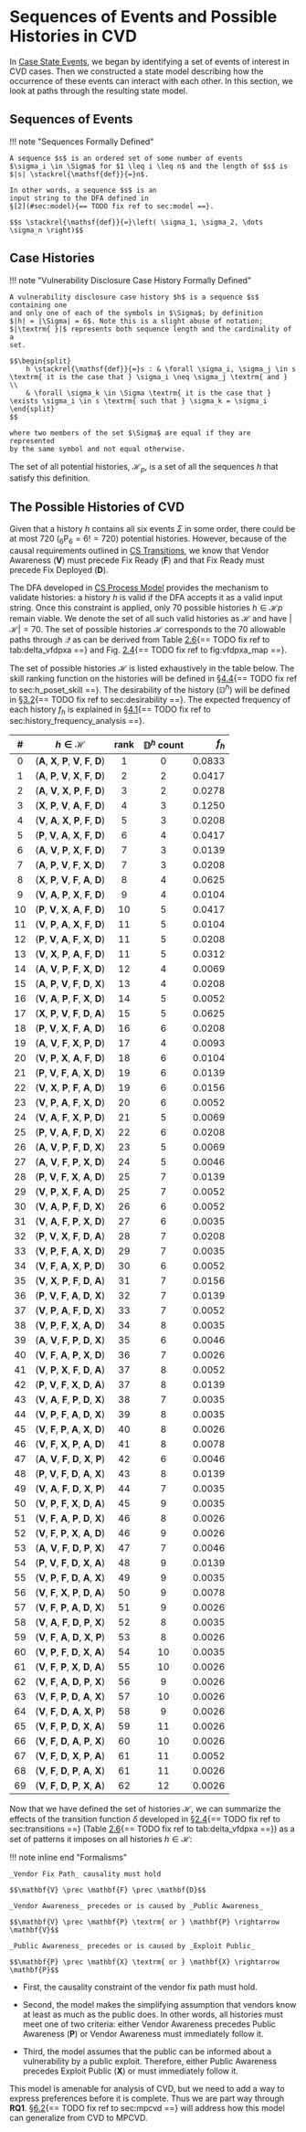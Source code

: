 # Sequences of Events and Possible Histories in CVD

In [Case State Events](../process_models/cs/events.md), we
began by identifying a set of events of interest in
CVD cases. Then we
constructed a state model describing how the occurrence of these events
can interact with each other. In this section, we look at paths through
the resulting state model.

## Sequences of Events

!!! note "Sequences Formally Defined"

    A sequence $s$ is an ordered set of some number of events
    $\sigma_i \in \Sigma$ for $1 \leq i \leq n$ and the length of $s$ is
    $|s| \stackrel{\mathsf{def}}{=}n$.

    In other words, a sequence $s$ is an
    input string to the DFA defined in
    §[2](#sec:model){== TODO fix ref to sec:model ==}.

    $$s \stackrel{\mathsf{def}}{=}\left( \sigma_1, \sigma_2, \dots \sigma_n \right)$$

## Case Histories

!!! note "Vulnerability Disclosure Case History Formally Defined"

    A vulnerability disclosure case history $h$ is a sequence $s$ containing one
    and only one of each of the symbols in $\Sigma$; by definition
    $|h| = |\Sigma| = 6$. Note this is a slight abuse of notation;
    $|\textrm{ }|$ represents both sequence length and the cardinality of a
    set.

    $$\begin{split}
        h \stackrel{\mathsf{def}}{=}s : & \forall \sigma_i, \sigma_j \in s \textrm{ it is the case that } \sigma_i \neq \sigma_j \textrm{ and } \\
        & \forall \sigma_k \in \Sigma \textrm{ it is the case that } \exists \sigma_i \in s \textrm{ such that } \sigma_k = \sigma_i 
    \end{split}
    $$

    where two members of the set $\Sigma$ are equal if they are represented
    by the same symbol and not equal otherwise.

The set of all potential histories, $\mathcal{H}_p$, is a set of all the sequences $h$ that
satisfy this definition.

## The Possible Histories of CVD

Given that a history $h$ contains all six events $\Sigma$ in some order,
there could be at most 720 ($_{6} \mathrm{P}_{6} = 6! = 720$) potential
histories. However, because of the causal requirements outlined in
[CS Transitions](../process_models/cs/transitions.md), we know that Vendor 
Awareness (**V**) must precede Fix Ready (**F**) and that Fix Ready
must precede Fix Deployed (**D**).

The DFA developed
in [CS Process Model](../process_models/cs/model_definition.md) provides
the mechanism to validate histories: a history $h$ is valid if the
DFA accepts it as a valid input string. Once this constraint is applied, 
only 70 possible histories $h \in \mathcal{H}p$ remain viable.
We denote the set of all
such valid histories as $\mathcal{H}$ and have $|\mathcal{H}| = 70$. The
set of possible histories $\mathcal{H}$ corresponds to the 70 allowable
paths through $\mathcal{Q}$ as can be derived from Table
[2.6](#tab:delta_vfdpxa){== TODO fix ref to tab:delta_vfdpxa ==} and Fig.
[2.4](#fig:vfdpxa_map){== TODO fix ref to fig:vfdpxa_map ==}.

The set of possible histories $\mathcal{H}$ is listed exhaustively in
the table below. 
The skill ranking function on the histories will be defined in
§[4.4](#sec:h_poset_skill){== TODO fix ref to sec:h_poset_skill ==}. The desirability of the history
($\mathbb{D}^h$) will be defined in
§[3.2](#sec:desirability){== TODO fix ref to sec:desirability ==}. The expected frequency of each history
$f_h$ is explained in
§[4.1](#sec:history_frequency_analysis){== TODO fix ref to sec:history_frequency_analysis ==}.


| # |            $h \in \mathcal{H}$             | rank | $\mathbb{D}^h$ count |  $f_h$ | 
| :---: |:------------------------------------------:| :--: |:--------------------:|-------:| 
| 0 | (**A**, **X**, **P**, **V**, **F**, **D**) | 1 |          0           | 0.0833 |
| 1 | (**A**, **P**, **V**, **X**, **F**, **D**) | 2 |          2           | 0.0417 |
| 2 | (**A**, **V**, **X**, **P**, **F**, **D**) | 3 |          2           | 0.0278 |
| 3 | (**X**, **P**, **V**, **A**, **F**, **D**) | 4 |          3           | 0.1250 |
| 4 | (**V**, **A**, **X**, **P**, **F**, **D**) | 5 |          3           | 0.0208 |
| 5 | (**P**, **V**, **A**, **X**, **F**, **D**) | 6 |          4           | 0.0417 |
| 6 | (**A**, **V**, **P**, **X**, **F**, **D**) | 7 |          3           | 0.0139 |
| 7 | (**A**, **P**, **V**, **F**, **X**, **D**) | 7 |          3           | 0.0208 |
| 8 | (**X**, **P**, **V**, **F**, **A**, **D**) | 8 |          4           | 0.0625 |
| 9 | (**V**, **A**, **P**, **X**, **F**, **D**) | 9 |          4           | 0.0104 |
| 10 | (**P**, **V**, **X**, **A**, **F**, **D**) | 10 |          5           | 0.0417 |
| 11 | (**V**, **P**, **A**, **X**, **F**, **D**) | 11 |          5           | 0.0104 |
| 12 | (**P**, **V**, **A**, **F**, **X**, **D**) | 11 |          5           | 0.0208 |
| 13 | (**V**, **X**, **P**, **A**, **F**, **D**) | 11 |          5           | 0.0312 |
| 14 | (**A**, **V**, **P**, **F**, **X**, **D**) | 12 |          4           | 0.0069 |
| 15 | (**A**, **P**, **V**, **F**, **D**, **X**) | 13 |          4           | 0.0208 |
| 16 | (**V**, **A**, **P**, **F**, **X**, **D**) | 14 |          5           | 0.0052 |
| 17 | (**X**, **P**, **V**, **F**, **D**, **A**) | 15 |          5           | 0.0625 |
| 18 | (**P**, **V**, **X**, **F**, **A**, **D**) | 16 |          6           | 0.0208 |
| 19 | (**A**, **V**, **F**, **X**, **P**, **D**) | 17 |          4           | 0.0093 |
| 20 | (**V**, **P**, **X**, **A**, **F**, **D**) | 18 |          6           | 0.0104 |
| 21 | (**P**, **V**, **F**, **A**, **X**, **D**) | 19 |          6           | 0.0139 |
| 22 | (**V**, **X**, **P**, **F**, **A**, **D**) | 19 |          6           | 0.0156 |
| 23 | (**V**, **P**, **A**, **F**, **X**, **D**) | 20 |          6           | 0.0052 |
| 24 | (**V**, **A**, **F**, **X**, **P**, **D**) | 21 |          5           | 0.0069 |
| 25 | (**P**, **V**, **A**, **F**, **D**, **X**) | 22 |          6           | 0.0208 |
| 26 | (**A**, **V**, **P**, **F**, **D**, **X**) | 23 |          5           | 0.0069 |
| 27 | (**A**, **V**, **F**, **P**, **X**, **D**) | 24 |          5           | 0.0046 |
| 28 | (**P**, **V**, **F**, **X**, **A**, **D**) | 25 |          7           | 0.0139 |
| 29 | (**V**, **P**, **X**, **F**, **A**, **D**) | 25 |          7           | 0.0052 |
| 30 | (**V**, **A**, **P**, **F**, **D**, **X**) | 26 |          6           | 0.0052 |
| 31 | (**V**, **A**, **F**, **P**, **X**, **D**) | 27 |          6           | 0.0035 |
| 32 | (**P**, **V**, **X**, **F**, **D**, **A**) | 28 |          7           | 0.0208 |
| 33 | (**V**, **P**, **F**, **A**, **X**, **D**) | 29 |          7           | 0.0035 |
| 34 | (**V**, **F**, **A**, **X**, **P**, **D**) | 30 |          6           | 0.0052 |
| 35 | (**V**, **X**, **P**, **F**, **D**, **A**) | 31 |          7           | 0.0156 |
| 36 | (**P**, **V**, **F**, **A**, **D**, **X**) | 32 |          7           | 0.0139 |
| 37 | (**V**, **P**, **A**, **F**, **D**, **X**) | 33 |          7           | 0.0052 |
| 38 | (**V**, **P**, **F**, **X**, **A**, **D**) | 34 |          8           | 0.0035 |
| 39 | (**A**, **V**, **F**, **P**, **D**, **X**) | 35 |          6           | 0.0046 |
| 40 | (**V**, **F**, **A**, **P**, **X**, **D**) | 36 |          7           | 0.0026 |
| 41 | (**V**, **P**, **X**, **F**, **D**, **A**) | 37 |          8           | 0.0052 |
| 42 | (**P**, **V**, **F**, **X**, **D**, **A**) | 37 |          8           | 0.0139 |
| 43 | (**V**, **A**, **F**, **P**, **D**, **X**) | 38 |          7           | 0.0035 |
| 44 | (**V**, **P**, **F**, **A**, **D**, **X**) | 39 |          8           | 0.0035 |
| 45 | (**V**, **F**, **P**, **A**, **X**, **D**) | 40 |          8           | 0.0026 |
| 46 | (**V**, **F**, **X**, **P**, **A**, **D**) | 41 |          8           | 0.0078 |
| 47 | (**A**, **V**, **F**, **D**, **X**, **P**) | 42 |          6           | 0.0046 |
| 48 | (**P**, **V**, **F**, **D**, **A**, **X**) | 43 |          8           | 0.0139 |
| 49 | (**V**, **A**, **F**, **D**, **X**, **P**) | 44 |          7           | 0.0035 |
| 50 | (**V**, **P**, **F**, **X**, **D**, **A**) | 45 |          9           | 0.0035 |
| 51 | (**V**, **F**, **A**, **P**, **D**, **X**) | 46 |          8           | 0.0026 |
| 52 | (**V**, **F**, **P**, **X**, **A**, **D**) | 46 |          9           | 0.0026 |
| 53 | (**A**, **V**, **F**, **D**, **P**, **X**) | 47 |          7           | 0.0046 |
| 54 | (**P**, **V**, **F**, **D**, **X**, **A**) | 48 |          9           | 0.0139 |
| 55 | (**V**, **P**, **F**, **D**, **A**, **X**) | 49 |          9           | 0.0035 |
| 56 | (**V**, **F**, **X**, **P**, **D**, **A**) | 50 |          9           | 0.0078 |
| 57 | (**V**, **F**, **P**, **A**, **D**, **X**) | 51 |          9           | 0.0026 |
| 58 | (**V**, **A**, **F**, **D**, **P**, **X**) | 52 |          8           | 0.0035 |
| 59 | (**V**, **F**, **A**, **D**, **X**, **P**) | 53 |          8           | 0.0026 |
| 60 | (**V**, **P**, **F**, **D**, **X**, **A**) | 54 |          10          | 0.0035 |
| 61 | (**V**, **F**, **P**, **X**, **D**, **A**) | 55 |          10          | 0.0026 |
| 62 | (**V**, **F**, **A**, **D**, **P**, **X**) | 56 |          9           | 0.0026 |
| 63 | (**V**, **F**, **P**, **D**, **A**, **X**) | 57 |          10          | 0.0026 |
| 64 | (**V**, **F**, **D**, **A**, **X**, **P**) | 58 |          9           | 0.0026 |
| 65 | (**V**, **F**, **P**, **D**, **X**, **A**) | 59 |          11          | 0.0026 |
| 66 | (**V**, **F**, **D**, **A**, **P**, **X**) | 60 |          10          | 0.0026 |
| 67 | (**V**, **F**, **D**, **X**, **P**, **A**) | 61 |          11          | 0.0052 |
| 68 | (**V**, **F**, **D**, **P**, **A**, **X**) | 61 |          11          | 0.0026 |
| 69 | (**V**, **F**, **D**, **P**, **X**, **A**) | 62 |          12          | 0.0026 |


Now that we have defined the set of histories $\mathcal{H}$, we can
summarize the effects of the transition function $\delta$ developed in
§[2.4](#sec:transitions){== TODO fix ref to sec:transitions ==} (Table
[2.6](#tab:delta_vfdpxa){== TODO fix ref to tab:delta_vfdpxa ==}) as a set of patterns it imposes on all
histories $h \in \mathcal{H}$:

!!! note inline end "Formalisms"

    _Vendor Fix Path_ causality must hold

    $$\mathbf{V} \prec \mathbf{F} \prec \mathbf{D}$$
  
    _Vendor Awareness_ precedes or is caused by _Public Awareness_

    $$\mathbf{V} \prec \mathbf{P} \textrm{ or } \mathbf{P} \rightarrow \mathbf{V}$$

    _Public Awareness_ precedes or is caused by _Exploit Public_

    $$\mathbf{P} \prec \mathbf{X} \textrm{ or } \mathbf{X} \rightarrow \mathbf{P}$$

 
- First, the causality constraint of the
vendor fix path must hold. 

- Second, the model makes the simplifying assumption that vendors know at
least as much as the public does. In other words, all histories must
meet one of two criteria: either Vendor Awareness precedes Public
  Awareness (**P**) or Vendor Awareness must immediately follow it.

- Third, the model assumes that the public can be informed about a
vulnerability by a public exploit. Therefore, either Public Awareness
precedes Exploit Public (**X**) or must immediately follow it.


This model is amenable for analysis of CVD, but we need to add a way to express
preferences before it is complete. Thus we are part way through **RQ1**.
§[6.2](#sec:mpcvd){== TODO fix ref to sec:mpcvd ==} will
address how this model can generalize from CVD to MPCVD.

